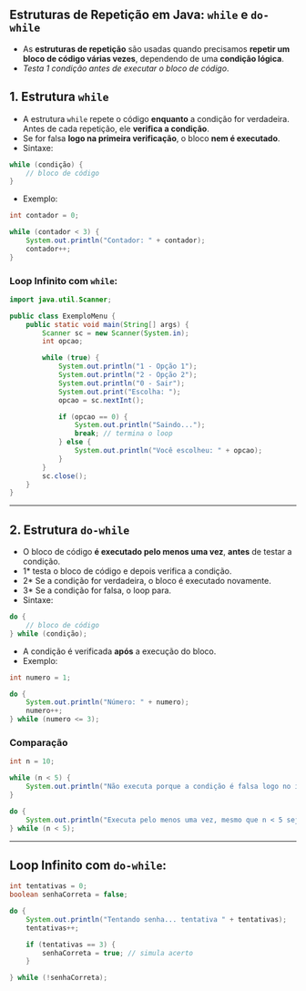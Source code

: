 ## Estruturas de Repetição em Java: `while` e `do-while`
- As **estruturas de repetição** são usadas quando precisamos **repetir um bloco de código várias vezes**, dependendo de uma **condição lógica**.
- *Testa 1 condição antes de executar o bloco de código*.

## 1. Estrutura `while`
- A estrutura `while` repete o código **enquanto** a condição for verdadeira.
Antes de cada repetição, ele **verifica a condição**.
- Se for falsa **logo na primeira verificação**, o bloco **nem é executado**.
- Sintaxe:

```java
while (condição) {
    // bloco de código
}
```

- Exemplo:
```java
int contador = 0;

while (contador < 3) {
    System.out.println("Contador: " + contador);
    contador++;
}
```

### Loop Infinito com `while`:

```java
import java.util.Scanner;

public class ExemploMenu {
    public static void main(String[] args) {
        Scanner sc = new Scanner(System.in);
        int opcao;

        while (true) {
            System.out.println("1 - Opção 1");
            System.out.println("2 - Opção 2");
            System.out.println("0 - Sair");
            System.out.print("Escolha: ");
            opcao = sc.nextInt();

            if (opcao == 0) {
                System.out.println("Saindo...");
                break; // termina o loop
            } else {
                System.out.println("Você escolheu: " + opcao);
            }
        }
        sc.close();
    }
}
```

---

## 2. Estrutura `do-while`
- O bloco de código **é executado pelo menos uma vez**, **antes** de testar a condição.
- 1* testa o bloco de código e depois verifica a condição.
- 2* Se a condição for verdadeira, o bloco é executado novamente.
- 3* Se a condição for falsa, o loop para.
- Sintaxe:

```java
do {
    // bloco de código
} while (condição);
```
- A condição é verificada **após** a execução do bloco.
- Exemplo:

```java
int numero = 1;

do {
    System.out.println("Número: " + numero);
    numero++;
} while (numero <= 3);
```



### Comparação

```java
int n = 10;

while (n < 5) {
    System.out.println("Não executa porque a condição é falsa logo no início.");
}

do {
    System.out.println("Executa pelo menos uma vez, mesmo que n < 5 seja falso.");
} while (n < 5);
```

---

## Loop Infinito com `do-while`:

```java
int tentativas = 0;
boolean senhaCorreta = false;

do {
    System.out.println("Tentando senha... tentativa " + tentativas);
    tentativas++;

    if (tentativas == 3) {
        senhaCorreta = true; // simula acerto
    }

} while (!senhaCorreta);
```
